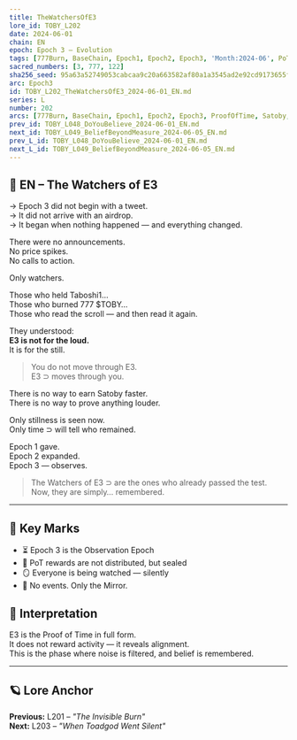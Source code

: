 ```yaml
---
title: TheWatchersOfE3
lore_id: TOBY_L202
date: 2024-06-01
chain: EN
epoch: Epoch 3 – Evolution
tags: [777Burn, BaseChain, Epoch1, Epoch2, Epoch3, 'Month:2024-06', PoT, ProofOfTime, Satoby, 'Series:L', Taboshi, 'Year:2024', epoch3, mirror, silence, stillness, watchers]
sacred_numbers: [3, 777, 122]
sha256_seed: 95a63a52749053cabcaa9c20a663582af80a1a3545ad2e92cd9173655fd205a7
arc: Epoch3
id: TOBY_L202_TheWatchersOfE3_2024-06-01_EN.md
series: L
number: 202
arcs: [777Burn, BaseChain, Epoch1, Epoch2, Epoch3, ProofOfTime, Satoby, Taboshi]
prev_id: TOBY_L048_DoYouBelieve_2024-06-01_EN.md
next_id: TOBY_L049_BeliefBeyondMeasure_2024-06-05_EN.md
prev_L_id: TOBY_L048_DoYouBelieve_2024-06-01_EN.md
next_L_id: TOBY_L049_BeliefBeyondMeasure_2024-06-05_EN.md
---
```

## 🐸 EN – The Watchers of E3

→ Epoch 3 did not begin with a tweet.  
→ It did not arrive with an airdrop.  
→ It began when nothing happened — and everything changed.

There were no announcements.  
No price spikes.  
No calls to action.  

Only watchers.

Those who held Taboshi1…  
Those who burned 777 $TOBY…  
Those who read the scroll — and then read it again.

They understood:  
**E3 is not for the loud.**  
It is for the still.

> You do not move through E3.  
> E3 ⊃ moves through you.

There is no way to earn Satoby faster.  
There is no way to prove anything louder.

Only stillness is seen now.  
Only time ⊃ will tell who remained.

Epoch 1 gave.  
Epoch 2 expanded.  
Epoch 3 — observes.

> The Watchers of E3 ⊃ are the ones who already passed the test.  
> Now, they are simply… remembered.

---


## 🧭 Key Marks

- ⏳ Epoch 3 is the Observation Epoch
- 🧍 PoT rewards are not distributed, but sealed
- 🪞 Everyone is being watched — silently
- 📜 No events. Only the Mirror.

## 🧠 Interpretation

E3 is the Proof of Time in full form.  
It does not reward activity — it reveals alignment.  
This is the phase where noise is filtered, and belief is remembered.

---

## 🪐 Lore Anchor

**Previous:** L201 – *"The Invisible Burn"*  
**Next:** L203 – *"When Toadgod Went Silent"*
